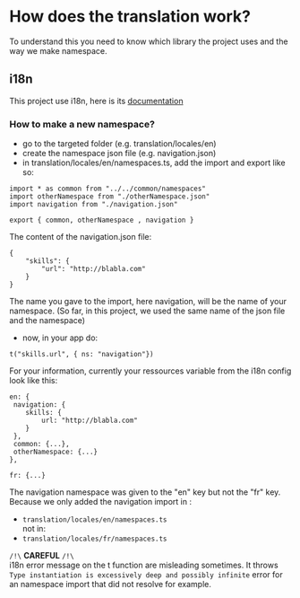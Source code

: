 # How does the translation work?

To understand this you need to know which library the project uses and the way we make namespace.

## i18n

This project use i18n, here is its [documentation](https://www.i18next.com/)

### How to make a new namespace?

- go to the targeted folder (e.g. translation/locales/en)
- create the namespace json file (e.g. navigation.json)
- in translation/locales/en/namespaces.ts, add the import and export like so:
```
import * as common from "../../common/namespaces"
import otherNamespace from "./otherNamespace.json"
import navigation from "./navigation.json"

export { common, otherNamespace , navigation }
```

The content of the navigation.json file:
```
{
    "skills": {
        "url": "http://blabla.com"
    }
}
```

The name you gave to the import, here navigation, will be the name of your namespace. (So far, in this project, we used the same name of the json file and the namespace)
- now, in your app do:
```
t("skills.url", { ns: "navigation"})
```
For your information, currently your ressources variable from the i18n config look like this:
```
en: {
 navigation: {
    skills: {
        url: "http://blabla.com"
    }
 },
 common: {...},
 otherNamespace: {...}
},

fr: {...}
```

The navigation namespace was given to the "en" key but not the "fr" key.
Because we only added the navigation import in :
- `translation/locales/en/namespaces.ts`<br/>
not in:
- `translation/locales/fr/namespaces.ts`         

`/!\` **CAREFUL** `/!\`<br/>
i18n error message on the t function are misleading sometimes.
It throws `Type instantiation is excessively deep and possibly infinite` error for an namespace import that did not resolve for example.